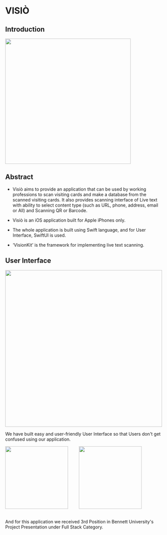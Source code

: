 # VISIÒ

## Introduction

<img width="400" src =https://user-images.githubusercontent.com/68659006/209926011-d02b940b-fa5b-4558-9d97-7c66934bc459.png>

## Abstract

- Visiò aims to provide an application that can be used by working professions to scan visiting cards and make a database from the scanned visiting cards. It also provides scanning interface of Live text with ability to select content type (such as URL, phone, address, email or All) and Scanning QR or Barcode.

- Visiò is an iOS application built for Apple iPhones only.

- The whole application is built using Swift language, and for User Interface, SwiftUI is used.

- ‘VisionKit’ is the framework for implementing live text scanning.

## User Interface

<img width="500" src = https://user-images.githubusercontent.com/68659006/209927069-73a73f78-5e3d-4361-a257-8f666af050f6.png>

We have built easy and user-friendly User Interface so that Users don't get confused using our application.

<img width="200" src = https://user-images.githubusercontent.com/68659006/210267157-74612b1b-1c8e-460e-aa28-0d92685df649.png> &nbsp; &nbsp; &nbsp; &nbsp; <img width="200" src = https://user-images.githubusercontent.com/68659006/210267454-97f99382-bb24-4548-8566-2b4fa339f526.png>

## 
And for this application we received 3rd Position in Bennett University's Project Presentation under Full Stack Category.


